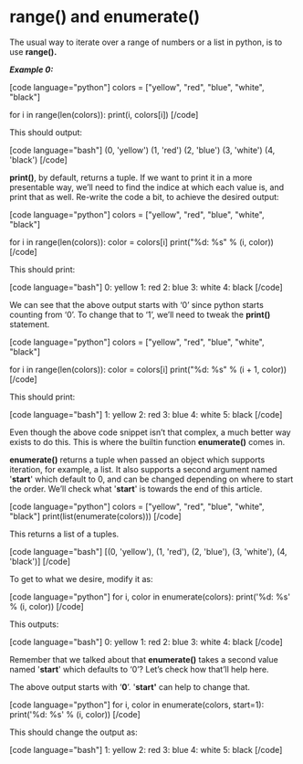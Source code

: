 # range() and enumerate()

<!--more-->
The usual way to iterate over a range of numbers or a list in python, is to use **range().**

_**Example 0:**_

\[code language="python"\] colors = \["yellow", "red", "blue", "white", "black"\]

for i in range(len(colors)): print(i, colors\[i\]) \[/code\]

This should output:

\[code language="bash"\] (0, 'yellow') (1, 'red') (2, 'blue') (3, 'white') (4, 'black') \[/code\]

**print()**, by default, returns a tuple. If we want to print it in a more presentable way, we’ll need to find the indice at which each value is, and print that as well. Re-write the code a bit, to achieve the desired output:

\[code language="python"\] colors = \["yellow", "red", "blue", "white", "black"\]

for i in range(len(colors)): color = colors\[i\] print("%d: %s" % (i, color)) \[/code\]

This should print:

\[code language="bash"\] 0: yellow 1: red 2: blue 3: white 4: black \[/code\]

We can see that the above output starts with ‘0’ since python starts counting from ‘0’. To change that to ‘1’, we’ll need to tweak the **print()** statement.

\[code language="python"\] colors = \["yellow", "red", "blue", "white", "black"\]

for i in range(len(colors)): color = colors\[i\] print("%d: %s" % (i + 1, color)) \[/code\]

This should print:

\[code language="bash"\] 1: yellow 2: red 3: blue 4: white 5: black \[/code\]

Even though the above code snippet isn’t that complex, a much better way exists to do this. This is where the builtin function **enumerate()** comes in.

**enumerate()** returns a tuple when passed an object which supports iteration, for example, a list. It also supports a second argument named '**start**' which default to 0, and can be changed depending on where to start the order. We’ll check what '**start**' is towards the end of this article.

\[code language="python"\] colors = \["yellow", "red", "blue", "white", "black"\] print(list(enumerate(colors))) \[/code\]

This returns a list of a tuples.

\[code language="bash"\] \[(0, 'yellow'), (1, 'red'), (2, 'blue'), (3, 'white'), (4, 'black')\] \[/code\]

To get to what we desire, modify it as:

\[code language="python"\] for i, color in enumerate(colors): print('%d: %s' % (i, color)) \[/code\]

This outputs:

\[code language="bash"\] 0: yellow 1: red 2: blue 3: white 4: black \[/code\]

Remember that we talked about that **enumerate()** takes a second value named '**start**' which defaults to ‘0’? Let’s check how that’ll help here.

The above output starts with ‘**0**’. '**start'** can help to change that.

\[code language="python"\] for i, color in enumerate(colors, start=1): print('%d: %s' % (i, color)) \[/code\]

This should change the output as:

\[code language="bash"\] 1: yellow 2: red 3: blue 4: white 5: black \[/code\]


